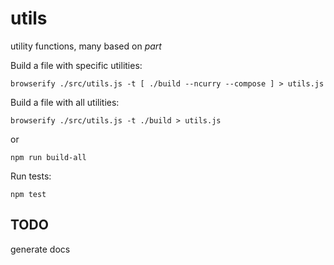 utils
=====

utility functions, many based on _part_

Build a file with specific utilities:

`browserify ./src/utils.js -t [ ./build --ncurry --compose ] > utils.js`

Build a file with all utilities:

`browserify ./src/utils.js -t ./build > utils.js`

or

`npm run build-all`

Run tests:

`npm test`

## TODO

generate docs
